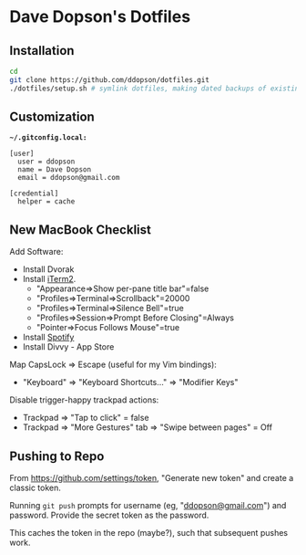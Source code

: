 Dave Dopson's Dotfiles
==========

Installation
----------
````bash
cd
git clone https://github.com/ddopson/dotfiles.git
./dotfiles/setup.sh # symlink dotfiles, making dated backups of existing versions
````

Customization
----------

**`~/.gitconfig.local:`**
````
[user]
  user = ddopson
  name = Dave Dopson
  email = ddopson@gmail.com

[credential]
  helper = cache
````

New MacBook Checklist
----------

Add Software:
* Install Dvorak
* Install [iTerm2](https://iterm2.com/).
  * "Appearance=>Show per-pane title bar"=false
  * "Profiles=>Terminal=>Scrollback"=20000
  * "Profiles=>Terminal=>Silence Bell"=true
  * "Profiles=>Session=>Prompt Before Closing"=Always
  * "Pointer=>Focus Follows Mouse"=true
* Install [Spotify](https://www.spotify.com/de-en/download/mac/)
* Install Divvy - App Store

Map CapsLock => Escape (useful for my Vim bindings):
* "Keyboard" => "Keyboard Shortcuts..." => "Modifier Keys"

Disable trigger-happy trackpad actions:
* Trackpad => "Tap to click" = false
* Trackpad => "More Gestures" tab => "Swipe between pages" = Off

Pushing to Repo
----------

From https://github.com/settings/token, "Generate new token" and create a classic token.

Running `git push` prompts for username (eg, "ddopson@gmail.com") and password. Provide the secret token as the password.

This caches the token in the repo (maybe?), such that subsequent pushes work.
